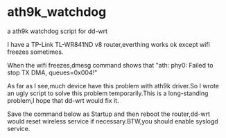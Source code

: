ath9k_watchdog
==============

a ath9k watchdog script for dd-wrt

I have a TP-Link TL-WR841ND v8 router,everthing works ok except wifi freezes sometimes. 

When the wifi freezes,dmesg command shows that "ath: phy0: Failed to stop TX DMA, queues=0x004!" 

As far as I see,much device have this problem with ath9k driver.So I wrote an ugly script to solve this problem temporarily.This is a long-standing problem,I hope that dd-wrt would fix it. 

Save the command below as Startup and then reboot the router,dd-wrt would reset wireless service if necessary.BTW,you should enable syslogd service. 
